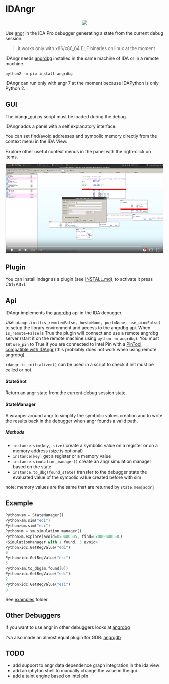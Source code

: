 # IDAngr

<p align="center">
<img src="http://andreafioraldi.altervista.org/idangr.png">
</p>

Use [angr](https://github.com/angr/angr) in the IDA Pro debugger generating a state from the current debug session.

> it works only with x86/x86_64 ELF binaries on linux at the moment

IDAngr needs [angrdbg](https://github.com/andreafioraldi/angrdbg) installed in the same machine of IDA or in a remote machine.

`python2 -m pip install angrdbg`

IDAngr can run only with angr 7 at the moment because IDAPython is only Python 2.

## GUI

The idangr_gui.py script must be loaded during the debug.

IDAngr adds a panel with a self explanatory interface.

You can set find/avoid addresses and symbolic memory directly from the context menu in the IDA View.

Explore other useful context menus in the panel with the rigth-click on items.

[![youtube_img](/images/youtube.png)](https://www.youtube.com/watch?v=orFYI9C1KqE)

## Plugin 

You can install indagr as a plugin (see [INSTALL.md](INSTALL.md)), to activate it press Ctrl+Alt+I.

## Api

IDAngr implements the [angrdbg](https://github.com/andreafioraldi/angrdbg) api in the IDA debugger.

Use `idangr.init(is_remote=False, host=None, port=None, use_pin=False)` to setup the library environment and access to the angrdbg api.
When `is_remote=False` is True the plugin will connect and use a remote angrdbg server (start it on the remote machine using `python -m angrdbg`).
You must set `use_pin` to True if you are connected to Intel Pin with a [PinTool compatible with IDAngr](https://github.com/andreafioraldi/IDAngr-PinTool) (this problably does not work when using remote angrdbg).

`idangr.is_initialized()` can be used in a script to check if init must be called or not.

#### StateShot

Return an angr state from the current debug session state.

#### StateManager

A wrapper around angr to simplify the symbolic values creation and to write the results back in the debugger when angr founds a valid path.

##### Methods
+ `instance.sim(key, size)`        create a symbolic value on a register or on a memory address (size is optional)
+ `instance[key]`                  get a register or a memory value
+ `instance.simulation_manager()`  create an angr simulation manager based on the state
+ `instance.to_dbg(found_state)`   transfer to the debugger state the evaluated value of the symbolic value created before with sim

note: memory values are the same that are returned by `state.mem[addr]`

## Example

```python
Python>sm = StateManager()
Python>sm.sim("edi")
Python>sm.sim("esi")
Python>m = sm.simulation_manager()
Python>m.explore(avoid=0x04005D5, find=0x00004005BC)
<SimulationManager with 1 found, 3 avoid>
Python>idc.GetRegValue("edi")
0
Python>idc.GetRegValue("esi")
5
Python>sm.to_dbg(m.found[0])
Python>idc.GetRegValue("edi")
2
Python>idc.GetRegValue("esi")
0
```

See [examples](https://github.com/andreafioraldi/IDAngr/tree/master/examples) folder.

## Other Debuggers

If you want to use angr in other debuggers looks at [angrdbg](https://github.com/andreafioraldi/angrdbg)

I'va also made an almost equal plugin for GDB: [angrgdb](https://github.com/andreafioraldi/angrgdb)

## TODO
+ add support to angr data dependence graph integration in the ida view
+ add an iphyton shell to manually change the value in the gui
+ add a taint engine based on intel pin


